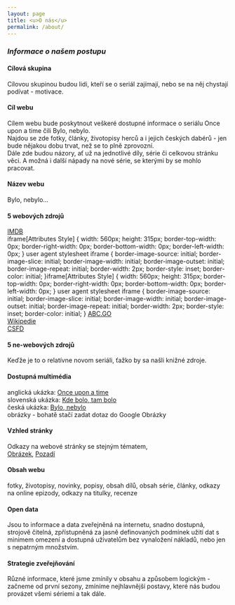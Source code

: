 ```yaml
---
layout: page
title: <u>O nás</u>
permalink: /about/
---
```

### <i>Informace o našem postupu</i>

#### Cílová skupina
 Cílovou skupinou budou lidi, kteří se o seriál zajímají, nebo se na něj chystají podívat - motivace.
 
#### Cíl webu
Cílem webu bude poskytnout veškeré dostupné informace o seriálu Once upon a time čili Bylo, nebylo.<br>
Najdou se zde fotky, články, životopisy herců a i jejich českých dabérů - jen bude nějakou dobu trvat, než se to plně zprovozní. <br>
Dále zde budou názory, ať už na jednotlivé díly, série či celkovou stránku věci. A možná i další nápady na nové série, se kterými by se mohlo pracovat.

#### Název webu
 Bylo, nebylo...
 
####  5 webových zdrojů
<u><a href="http://www.imdb.com/title/tt1843230/">IMDB</a></u> <br>
iframe[Attributes Style] {
    width: 560px;
    height: 315px;
    border-top-width: 0px;
    border-right-width: 0px;
    border-bottom-width: 0px;
    border-left-width: 0px;
}
user agent stylesheet
iframe {
    border-image-source: initial;
    border-image-slice: initial;
    border-image-width: initial;
    border-image-outset: initial;
    border-image-repeat: initial;
    border-width: 2px;
    border-style: inset;
    border-color: initial;
}iframe[Attributes Style] {
    width: 560px;
    height: 315px;
    border-top-width: 0px;
    border-right-width: 0px;
    border-bottom-width: 0px;
    border-left-width: 0px;
}
user agent stylesheet
iframe {
    border-image-source: initial;
    border-image-slice: initial;
    border-image-width: initial;
    border-image-outset: initial;
    border-image-repeat: initial;
    border-width: 2px;
    border-style: inset;
    border-color: initial;
}
<u><a href="http://abc.go.com/shows/once-upon-a-time">ABC.GO</a></u> <br>
<u><a href="https://en.wikipedia.org/wiki/Once_Upon_a_Time_(TV_series)">Wikipedie</a></u> <br>
<u><a href="http://www.csfd.cz/film/297535-bylo-nebylo/prehled/">CSFD</a></u> <br>

#### 5 ne-webových zdrojů
Keďže je to o relatívne novom seriáli, ťažko by sa našli knižné zdroje.


#### Dostupná multimédia
  anglická ukázka: <u><a href="https://www.youtube.com/watch?v=7O20kV7KwJQ">Once upon a time</a></u> <br>
  slovenská ukázka: <u><a href="https://www.youtube.com/watch?v=up-SCT1Dw3w">Kde bolo, tam bolo</a></u> <br>
  česká ukázka: <u><a href="https://www.youtube.com/watch?v=QBHzw_7Y2Hk">Bylo, nebylo</a></u> <br>
  obrázky - bohatě stačí zadat dotaz do Google Obrázky <br>

#### Vzhled stránky
Odkazy na webové stránky se stejným tématem,<br> <u><a href="http://file2.answcdn.com/answ-cld/image/upload/w_760,c_fill,g_faces:center,fl_lossy,q_60/v1401150667/yhstuiockzuf0eccljm5.jpg">Obrázek</a></u>, <u><a href="http://img0.gtsstatic.com/wallpapers/6bf8fcb49d02cba959ab835b3cb64d4b_large.jpeg">Pozadí</a></u>

#### Obsah webu
fotky, životopisy, novinky, popisy, obsah dílů, obsah série, články, odkazy na online epizody, odkazy na titulky, recenze

#### Open data
 Jsou to informace a data zveřejněná na internetu, snadno dostupná, strojově čitelná, zpřístupněná za jasně definovaných podmínek užití dat s minimem omezení a dostupná uživatelům bez vynaložení nákladů, nebo jen s nepatrným množstvím.

#### Strategie zveřejňování
Různé informace, které jsme zmínily v obsahu a způsobem logickým - začneme od první sezony, zmíníme nejhlavnější postavy, které nás budou provázet všemi sériemi a tak dále.

